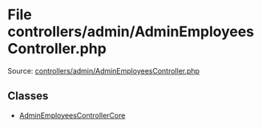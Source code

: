 File controllers/admin/AdminEmployeesController.php
=========
Source: [controllers/admin/AdminEmployeesController.php](https://github.com/PrestaShop/PrestaShop/blob/1.6.1.1/controllers/admin/AdminEmployeesController.php)


Classes
-------

* [AdminEmployeesControllerCore](class.AdminEmployeesControllerCore.md)

